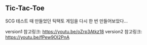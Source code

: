 ## Tic-Tac-Toe

SCG 테스트 때 만들었던 틱택토 게임을 다시 한 번 만들어보았다...

version1 참고링크: https://youtu.be/oZrp3Atkz18
version2 참고링크: https://youtu.be/fPew9OI2PnA